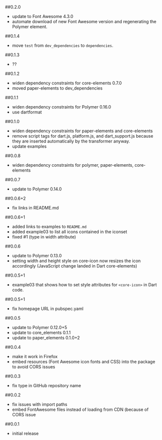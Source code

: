 ##0.2.0
- update to Font Awesome 4.3.0
- automate download of new Font Awesome version and regenerating the Polymer
  element.

##0.1.4
- move `test` from `dev_dependencies` to `dependencies`.

##0.1.3
- ??

##0.1.2
- widen dependency constraints for core-elements 0.7.0
- moved paper-elements to dev_dependencies

##0.1.1
- widen dependency constraints for Polymer 0.16.0
- use dartformat

##0.1.0
- widen dependency constraints for paper-elements and core-elements
- remove script tags for dart.js, platform.js, and dart_support.js because they
are inserted automatically by the transformer anyway.
- update examples

##0.0.8
- widen dependency constraints for polymer, paper-elements, core-elements

##0.0.7
- update to Polymer 0.14.0

##0.0.6+2
- fix links in README.md

##0.0.6+1
- added links to examples to `README.md`
- added example03 to list all icons contained in the iconset
- fixed #1 (type in width attribute)

##0.0.6
- update to Polymer 0.13.0
- setting width and height style on core-icon now resizes the icon accordingly
(JavaScript change landed in Dart core-elements)

##0.0.5+1
- example03 that shows how to set style attributes for `<core-icon>` in Dart code.

##0.0.5+1
- fix homepage URL in pubspec.yaml

##0.0.5
- update to Polymer 0.12.0+5
- update to core_elements 0.1.1
- update to paper_elements 0.1.0+2

##0.0.4
- make it work in Firefox
- embed resources (Font Awesome icon fonts and CSS) into the package to avoid CORS issues

##0.0.3
- fix type in GitHub repository name

##0.0.2
- fix issues with import paths
- embed FontAwesome files instead of loading from CDN (because of CORS issue

##0.0.1
- initial release
